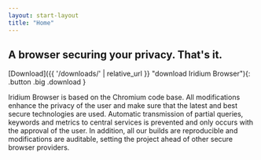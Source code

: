 ```yaml
---
layout: start-layout
title: "Home"
---
```


## A browser securing your privacy. That's it. #
      
[Download]({{ '/downloads/' | relative_url }} "download Iridium Browser"){: .button .big .download }     
	 
Iridium Browser is based on the Chromium code base. All modifications enhance the privacy of the user and make sure that the latest and best secure technologies are used.
Automatic transmission of partial queries, keywords and metrics to central services is prevented and only occurs with the approval of the user. In addition, all our builds are reproducible and modifications are auditable, setting the project ahead of other secure browser providers.
